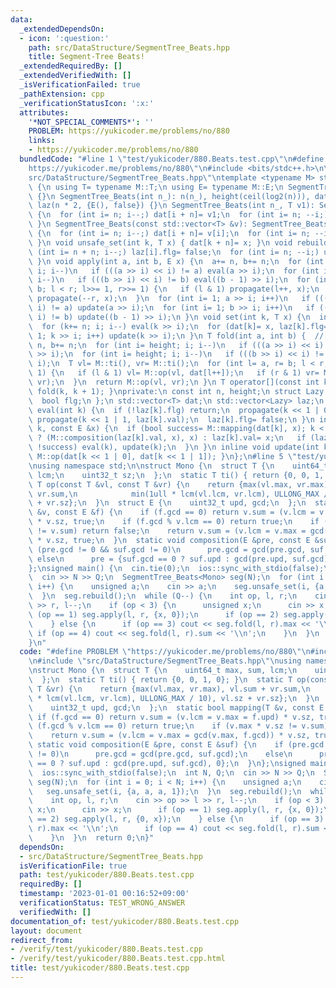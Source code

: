 ```yaml
---
data:
  _extendedDependsOn:
  - icon: ':question:'
    path: src/DataStructure/SegmentTree_Beats.hpp
    title: Segment-Tree Beats!
  _extendedRequiredBy: []
  _extendedVerifiedWith: []
  _isVerificationFailed: true
  _pathExtension: cpp
  _verificationStatusIcon: ':x:'
  attributes:
    '*NOT_SPECIAL_COMMENTS*': ''
    PROBLEM: https://yukicoder.me/problems/no/880
    links:
    - https://yukicoder.me/problems/no/880
  bundledCode: "#line 1 \"test/yukicoder/880.Beats.test.cpp\"\n#define PROBLEM \"\
    https://yukicoder.me/problems/no/880\"\n#include <bits/stdc++.h>\n\n#line 3 \"\
    src/DataStructure/SegmentTree_Beats.hpp\"\ntemplate <typename M> struct SegmentTree_Beats\
    \ {\n using T= typename M::T;\n using E= typename M::E;\n SegmentTree_Beats()\
    \ {}\n SegmentTree_Beats(int n_): n(n_), height(ceil(log2(n))), dat(n * 2, M::ti()),\
    \ laz(n * 2, {E(), false}) {}\n SegmentTree_Beats(int n_, T v1): SegmentTree_Beats(n_)\
    \ {\n  for (int i= n; i--;) dat[i + n]= v1;\n  for (int i= n; --i;) update(i);\n\
    \ }\n SegmentTree_Beats(const std::vector<T> &v): SegmentTree_Beats(v.size())\
    \ {\n  for (int i= n; i--;) dat[i + n]= v[i];\n  for (int i= n; --i;) update(i);\n\
    \ }\n void unsafe_set(int k, T x) { dat[k + n]= x; }\n void rebuild() {\n  for\
    \ (int i= n + n; i--;) laz[i].flg= false;\n  for (int i= n; --i;) update(i);\n\
    \ }\n void apply(int a, int b, E x) {\n  a+= n, b+= n;\n  for (int i= height;\
    \ i; i--)\n   if (((a >> i) << i) != a) eval(a >> i);\n  for (int i= height; i;\
    \ i--)\n   if (((b >> i) << i) != b) eval((b - 1) >> i);\n  for (int l= a, r=\
    \ b; l < r; l>>= 1, r>>= 1) {\n   if (l & 1) propagate(l++, x);\n   if (r & 1)\
    \ propagate(--r, x);\n  }\n  for (int i= 1; a >> i; i++)\n   if (((a >> i) <<\
    \ i) != a) update(a >> i);\n  for (int i= 1; b >> i; i++)\n   if (((b >> i) <<\
    \ i) != b) update((b - 1) >> i);\n }\n void set(int k, T x) {\n  int i= height;\n\
    \  for (k+= n; i; i--) eval(k >> i);\n  for (dat[k]= x, laz[k].flg= false, i=\
    \ 1; k >> i; i++) update(k >> i);\n }\n T fold(int a, int b) {  //[a,b)\n  a+=\
    \ n, b+= n;\n  for (int i= height; i; i--)\n   if (((a >> i) << i) != a) eval(a\
    \ >> i);\n  for (int i= height; i; i--)\n   if (((b >> i) << i) != b) eval(b >>\
    \ i);\n  T vl= M::ti(), vr= M::ti();\n  for (int l= a, r= b; l < r; l>>= 1, r>>=\
    \ 1) {\n   if (l & 1) vl= M::op(vl, dat[l++]);\n   if (r & 1) vr= M::op(dat[--r],\
    \ vr);\n  }\n  return M::op(vl, vr);\n }\n T operator[](const int k) { return\
    \ fold(k, k + 1); }\nprivate:\n const int n, height;\n struct Lazy {\n  E val;\n\
    \  bool flg;\n };\n std::vector<T> dat;\n std::vector<Lazy> laz;\n inline void\
    \ eval(int k) {\n  if (!laz[k].flg) return;\n  propagate(k << 1 | 0, laz[k].val),\
    \ propagate(k << 1 | 1, laz[k].val);\n  laz[k].flg= false;\n }\n inline void propagate(int\
    \ k, const E &x) {\n  if (bool success= M::mapping(dat[k], x); k < n) {\n   laz[k].flg\
    \ ? (M::composition(laz[k].val, x), x) : laz[k].val= x;\n   if (laz[k].flg= true;\
    \ !success) eval(k), update(k);\n  }\n }\n inline void update(int k) { dat[k]=\
    \ M::op(dat[k << 1 | 0], dat[k << 1 | 1]); }\n};\n#line 5 \"test/yukicoder/880.Beats.test.cpp\"\
    \nusing namespace std;\n\nstruct Mono {\n  struct T {\n    uint64_t max, sum,\
    \ lcm;\n    uint32_t sz;\n  };\n  static T ti() { return {0, 0, 1, 0}; }\n  static\
    \ T op(const T &vl, const T &vr) {\n    return {max(vl.max, vr.max), vl.sum +\
    \ vr.sum,\n            min(1ull * lcm(vl.lcm, vr.lcm), ULLONG_MAX / 10), vl.sz\
    \ + vr.sz};\n  }\n  struct E {\n    uint32_t upd, gcd;\n  };\n  static bool mapping(T\
    \ &v, const E &f) {\n    if (f.gcd == 0) return v.sum = (v.lcm = v.max = f.upd)\
    \ * v.sz, true;\n    if (f.gcd % v.lcm == 0) return true;\n    if (v.max * v.sz\
    \ != v.sum) return false;\n    return v.sum = (v.lcm = v.max = gcd(v.max, f.gcd))\
    \ * v.sz, true;\n  }\n  static void composition(E &pre, const E &suf) {\n    if\
    \ (pre.gcd != 0 && suf.gcd != 0)\n      pre.gcd = gcd(pre.gcd, suf.gcd);\n   \
    \ else\n      pre = {suf.gcd == 0 ? suf.upd : gcd(pre.upd, suf.gcd), 0};\n  }\n\
    };\nsigned main() {\n  cin.tie(0);\n  ios::sync_with_stdio(false);\n  int N, Q;\n\
    \  cin >> N >> Q;\n  SegmentTree_Beats<Mono> seg(N);\n  for (int i = 0; i < N;\
    \ i++) {\n    unsigned a;\n    cin >> a;\n    seg.unsafe_set(i, {a, a, a, 1});\n\
    \  }\n  seg.rebuild();\n  while (Q--) {\n    int op, l, r;\n    cin >> op >> l\
    \ >> r, l--;\n    if (op < 3) {\n      unsigned x;\n      cin >> x;\n      if\
    \ (op == 1) seg.apply(l, r, {x, 0});\n      if (op == 2) seg.apply(l, r, {0, x});\n\
    \    } else {\n      if (op == 3) cout << seg.fold(l, r).max << '\\n';\n     \
    \ if (op == 4) cout << seg.fold(l, r).sum << '\\n';\n    }\n  }\n  return 0;\n\
    }\n"
  code: "#define PROBLEM \"https://yukicoder.me/problems/no/880\"\n#include <bits/stdc++.h>\n\
    \n#include \"src/DataStructure/SegmentTree_Beats.hpp\"\nusing namespace std;\n\
    \nstruct Mono {\n  struct T {\n    uint64_t max, sum, lcm;\n    uint32_t sz;\n\
    \  };\n  static T ti() { return {0, 0, 1, 0}; }\n  static T op(const T &vl, const\
    \ T &vr) {\n    return {max(vl.max, vr.max), vl.sum + vr.sum,\n            min(1ull\
    \ * lcm(vl.lcm, vr.lcm), ULLONG_MAX / 10), vl.sz + vr.sz};\n  }\n  struct E {\n\
    \    uint32_t upd, gcd;\n  };\n  static bool mapping(T &v, const E &f) {\n   \
    \ if (f.gcd == 0) return v.sum = (v.lcm = v.max = f.upd) * v.sz, true;\n    if\
    \ (f.gcd % v.lcm == 0) return true;\n    if (v.max * v.sz != v.sum) return false;\n\
    \    return v.sum = (v.lcm = v.max = gcd(v.max, f.gcd)) * v.sz, true;\n  }\n \
    \ static void composition(E &pre, const E &suf) {\n    if (pre.gcd != 0 && suf.gcd\
    \ != 0)\n      pre.gcd = gcd(pre.gcd, suf.gcd);\n    else\n      pre = {suf.gcd\
    \ == 0 ? suf.upd : gcd(pre.upd, suf.gcd), 0};\n  }\n};\nsigned main() {\n  cin.tie(0);\n\
    \  ios::sync_with_stdio(false);\n  int N, Q;\n  cin >> N >> Q;\n  SegmentTree_Beats<Mono>\
    \ seg(N);\n  for (int i = 0; i < N; i++) {\n    unsigned a;\n    cin >> a;\n \
    \   seg.unsafe_set(i, {a, a, a, 1});\n  }\n  seg.rebuild();\n  while (Q--) {\n\
    \    int op, l, r;\n    cin >> op >> l >> r, l--;\n    if (op < 3) {\n      unsigned\
    \ x;\n      cin >> x;\n      if (op == 1) seg.apply(l, r, {x, 0});\n      if (op\
    \ == 2) seg.apply(l, r, {0, x});\n    } else {\n      if (op == 3) cout << seg.fold(l,\
    \ r).max << '\\n';\n      if (op == 4) cout << seg.fold(l, r).sum << '\\n';\n\
    \    }\n  }\n  return 0;\n}"
  dependsOn:
  - src/DataStructure/SegmentTree_Beats.hpp
  isVerificationFile: true
  path: test/yukicoder/880.Beats.test.cpp
  requiredBy: []
  timestamp: '2023-01-01 00:16:52+09:00'
  verificationStatus: TEST_WRONG_ANSWER
  verifiedWith: []
documentation_of: test/yukicoder/880.Beats.test.cpp
layout: document
redirect_from:
- /verify/test/yukicoder/880.Beats.test.cpp
- /verify/test/yukicoder/880.Beats.test.cpp.html
title: test/yukicoder/880.Beats.test.cpp
---
```

